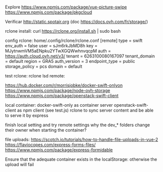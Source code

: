 Explore https://www.npmjs.com/package/vue-picture-swipe
https://www.npmjs.com/package/pkgcloud

Verificar http://static.spotair.org
(doc https://docs.ovh.com/fr/storage/)

rclone install: curl https://rclone.org/install.sh | sudo bash

config rclone: home/.config/rclone/rclone.conf
[remote]
type = swift
env_auth = false
user = sJm6rkJbMD8h
key = MJytnwmVM5aENpku2YTwXGQWwhnvqcpM
auth = https://auth.cloud.ovh.net/v3/
tenant = 6263100080167097
tenant_domain = default
region = GRA5
auth_version = 3
endpoint_type = public
storage_policy = pcs
domain = default

test rclone: rclone lsd remote:

https://hub.docker.com/r/morrisjobke/docker-swift-onlyon
https://www.npmjs.com/package/node-ovh-storage
https://www.npmjs.com/package/openstack-swift-client

local container: 
	docker-swift-only as container server
	openstack-swift-client as npm client (see test.js)
	rclone to sync server content and be able to serve it by express
	
finish local setting and try remote settings
why the dev_* folders change their owner when starting the container?

file uploads:
	https://scotch.io/tutorials/how-to-handle-file-uploads-in-vue-2
	https://flaviocopes.com/express-forms-files/
	https://www.npmjs.com/package/express-formidable
	
Ensure that the adequate container exists in the localStorage: otherwise the upload will fail


